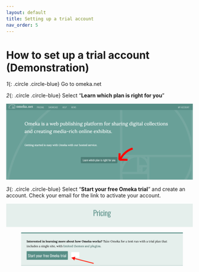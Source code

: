 ```yaml
---
layout: default
title: Setting up a trial account
nav_order: 5
---
```

# How to set up a trial account (Demonstration)

*1*{: .circle .circle-blue} Go to omeka.net

*2*{: .circle .circle-blue} Select “**Learn which plan is right for you**”

<img src="images/Omeka-trial-signup-1.png" alt="Omeka trial sign up" width="800" height="auto">

*3*{: .circle .circle-blue} Select “**Start your free Omeka trial**” and create an account. Check your email for the link to activate your account.

<img src="images/Omeka-trial-signup2.png" alt="Omeka trial sign up pricing" width="800" height="auto">
